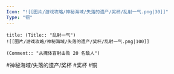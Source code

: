 ```yaml
---
Icon: "![[图片/游戏攻略/神秘海域/失落的遗产/奖杯/乱射一气.png|30]]"
Type: "铜"
---
```

```ad-common-bronze-trophy
title: (Title:: "乱射一气")
![[图片/游戏攻略/神秘海域/失落的遗产/奖杯/乱射一气.png|100]]

(Comment:: "从掩体盲射击败 20 名敌人")
```

#神秘海域/失落的遗产/奖杯 #奖杯 #铜
